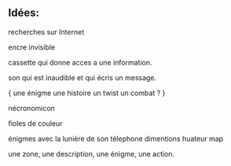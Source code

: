 ## Idées:

recherches sur Internet

encre invisible

cassette qui donne acces a une information.

son qui est inaudible et qui écris un message.

{
une énigme
une histoire
un twist
un combat ?
}

nécronomicon

fioles de couleur

énigmes avec la lunière de son télephone
dimentions huateur map

une zone, une description, une énigme, une action.
